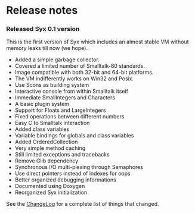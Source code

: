 # Release notes #

### Released Syx 0.1 version ###

This is the first version of Syx which includes an almost stable VM without memory leaks till now (we hope).
  * Added a simple garbage collector.
  * Covered a limited number of Smalltalk-80 standards.
  * Image compatible with both 32-bit and 64-bit platforms.
  * The VM indifferently works on Win32 and Posix.
  * Use Scons as building system
  * Interactive console from within Smalltalk itself
  * Immediate SmallIntegers and Characters
  * A basic plugin system
  * Support for Floats and LargeIntegers
  * Fixed operations between different numbers
  * Easy C to Smalltalk interaction
  * Added class variables
  * Variable bindings for globals and class variables
  * Added OrderedCollection
  * Very simple method caching
  * Still limited exceptions and tracebacks
  * Remove Glib dependency
  * Synchronous I/O multi-plexing through Semaphores
  * Use direct pointers instead of indexes for oops
  * Better organized debugging informations
  * Documented using Doxygen
  * Reorganized Syx initialization

See the [ChangeLog](http://syx.googlecode.com/svn/trunk/ChangeLog) for a complete list of things that changed.